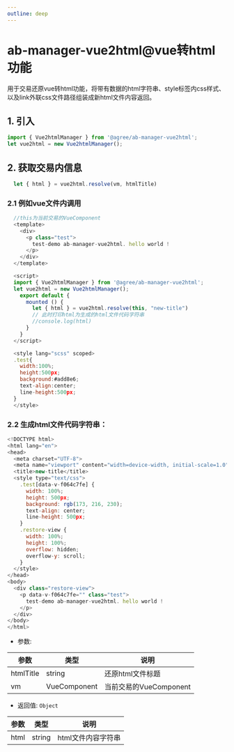 ```yaml
---
outline: deep
---
```

# ab-manager-vue2html@vue转html功能

用于交易还原vue转html功能，将带有数据的html字符串、style标签内css样式、以及link外联css文件路径组装成新html文件内容返回。

## 1. 引入
```js
import { Vue2htmlManager } from '@agree/ab-manager-vue2html';
let vue2html = new Vue2htmlManager();
```

## 2. 获取交易内信息
```js
  let { html } = vue2html.resolve(vm, htmlTitle)
```
### 2.1 例如vue文件内调用
```js
  //this为当前交易的VueComponent
  <template>
    <div>
      <p class="test">
        test-demo ab-manager-vue2html. hello world ! 
      </p>
    </div>
  </template>

  <script>
  import { Vue2htmlManager } from '@agree/ab-manager-vue2html';
  let vue2html = new Vue2htmlManager();
    export default {
      mounted () {
        let { html } = vue2html.resolve(this, "new-title")
        // 此时打印html为生成的html文件代码字符串
        //console.log(html)
      }
    }
  </script>

  <style lang="scss" scoped>
  .test{
    width:100%;
    height:500px;
    background:#add8e6;
    text-align:center;
    line-height:500px;
  }
  </style>
```
### 2.2 生成html文件代码字符串：
```js
<!DOCTYPE html>
<html lang="en">
<head>
  <meta charset="UTF-8">
  <meta name="viewport" content="width=device-width, initial-scale=1.0">
  <title>new-title</title>
  <style type="text/css">
    .test[data-v-f064c7fe] {
      width: 100%;
      height: 500px;
      background: rgb(173, 216, 230);
      text-align: center;
      line-height: 500px;
    }
    .restore-view {
      width: 100%;
      height: 100%;
      overflow: hidden;
      overflow-y: scroll;
    }
  </style>
</head>
<body>
  <div class="restore-view">
    <p data-v-f064c7fe="" class="test">
      test-demo ab-manager-vue2html. hello world ! 
    </p>
  </div>
</body>
</html>
```

- 参数:

| 参数 | 类型 | 说明 |
| -------- | --- | --- |
| htmlTitle | string | 还原html文件标题 |
| vm | VueComponent | 当前交易的VueComponent |

- 返回值: `Object`

| 参数    | 类型   | 说明    |
| ------- | ------ |------------------ |
| html | string | html文件内容字符串 |


